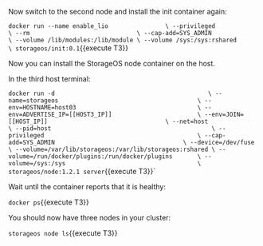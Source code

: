 Now switch to the second node and install the init container again:

`docker run --name enable_lio                \
           --privileged                      \
           --rm                              \
           --cap-add=SYS_ADMIN               \
           --volume /lib/modules:/lib/module \
           --volume /sys:/sys:rshared        \
           storageos/init:0.1`{{execute T3}}

Now you can install the StorageOS node container on the host.

In the third host terminal:

`docker run -d                                           \
  --name=storageos                                       \
  --env=HOSTNAME=host03                                  \
  --env=ADVERTISE_IP=[[HOST3_IP]]                        \
  --env=JOIN=[[HOST_IP]]                                 \
  --net=host                                             \
  --pid=host                                             \
  --privileged                                           \
  --cap-add=SYS_ADMIN                                    \
  --device=/dev/fuse                                     \
  --volume=/var/lib/storageos:/var/lib/storageos:rshared \
  --volume=/run/docker/plugins:/run/docker/plugins       \
  --volume=/sys:/sys                                     \
  storageos/node:1.2.1 server`{{execute T3}}`

Wait until the container reports that it is healthy:

`docker ps`{{execute T3}}

You should now have three nodes in your cluster:

`storageos node ls`{{execute T3}}

